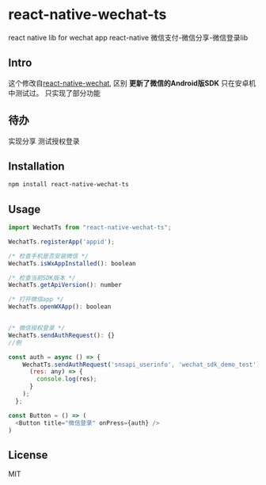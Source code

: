 # react-native-wechat-ts

react native lib for wechat app
react-native 微信支付-微信分享-微信登录lib

## Intro
这个修改自[react-native-wechat](https://www.npmjs.com/package/react-native-wechat),
区别 **更新了微信的Android版SDK**
只在安卓机中测试过。
只实现了部分功能


## 待办
实现分享
测试授权登录

## Installation

```sh
npm install react-native-wechat-ts
```

## Usage

```js
import WechatTs from "react-native-wechat-ts";

WechatTs.registerApp('appid');

/* 检查手机是否安装微信 */
WechatTs.isWxAppInstalled(): boolean

/* 检查当前SDK版本 */
WechatTs.getApiVersion(): number

/* 打开微信app */
WechatTs.openWXApp(): boolean


/* 微信授权登录 */
WechatTs.sendAuthRequest(): {}
//例

const auth = async () => {
    WechatTs.sendAuthRequest('snsapi_userinfo', 'wechat_sdk_demo_test').then(
      (res: any) => {
        console.log(res);
      }
    );
  };

const Button = () => (
  <Button title="微信登录" onPress={auth} />
)
```


## License

MIT
